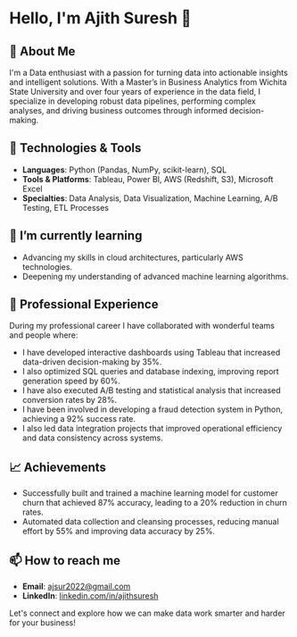 # Hello, I'm Ajith Suresh 👋

## 🚀 About Me
I'm a Data enthusiast with a passion for turning data into actionable insights and intelligent solutions. With a Master’s in Business Analytics from Wichita State University and over four years of experience in the data field, I specialize in developing robust data pipelines, performing complex analyses, and driving business outcomes through informed decision-making.

## 🔧 Technologies & Tools
- **Languages**: Python (Pandas, NumPy, scikit-learn), SQL 
- **Tools & Platforms**: Tableau, Power BI, AWS (Redshift, S3), Microsoft Excel
- **Specialties**: Data Analysis, Data Visualization, Machine Learning, A/B Testing, ETL Processes

## 🌱 I’m currently learning
- Advancing my skills in cloud architectures, particularly AWS technologies.
- Deepening my understanding of advanced machine learning algorithms.

## 💼 Professional Experience
During my professional career I have collaborated with wonderful teams and people where: 
  - I have developed interactive dashboards using Tableau that increased data-driven decision-making by 35%.
  - I also optimized SQL queries and database indexing, improving report generation speed by 60%.
  - I have also executed A/B testing and statistical analysis that increased conversion rates by 28%.
  - I have been involved in developing a fraud detection system in Python, achieving a 92% success rate.
  - I also led data integration projects that improved operational efficiency and data consistency across systems.

## 📈 Achievements
- Successfully built and trained a machine learning model for customer churn that achieved 87% accuracy, leading to a 20% reduction in churn rates.
- Automated data collection and cleansing processes, reducing manual effort by 55% and improving data accuracy by 25%.

## 📫 How to reach me
- **Email**: [ajsur2022@gmail.com](mailto:ajsur2022@gmail.com)
- **LinkedIn**: [linkedin.com/in/ajithsuresh](https://www.linkedin.com/in/ajithsuresh30)

Let's connect and explore how we can make data work smarter and harder for your business!
